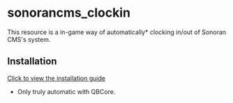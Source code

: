 # sonorancms_clockin
This resource is a in-game way of automatically* clocking in/out of Sonoran CMS's system.

## Installation
[Click to view the installation guide](https://info.sonorancms.com/integration-capabilities/in-game-integration-resources/gta-rp-integrations/available-resources/clock-in)

* Only truly automatic with QBCore.